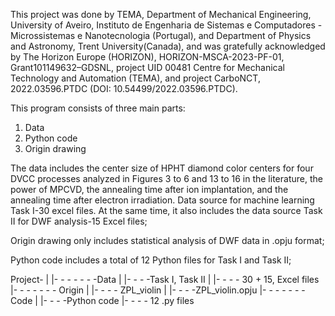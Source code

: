 This project was done by TEMA, Department of Mechanical Engineering, University of Aveiro, Instituto de Engenharia de Sistemas e Computadores - Microssistemas e Nanotecnologia (Portugal), and Department of Physics and Astronomy, Trent University(Canada), and was gratefully acknowledged by The Horizon Europe (HORIZON), HORIZON-MSCA-2023-PF-01, Grant101149632–GDSNL, project UID 00481 Centre for Mechanical Technology and Automation (TEMA), and project CarboNCT, 2022.03596.PTDC (DOI: 10.54499/2022.03596.PTDC).

This program consists of three main parts:
1. Data
2. Python code
3. Origin drawing

The data includes the center size of HPHT diamond color centers for four DVCC processes analyzed in Figures 3 to 6 and 13 to 16 in the literature, the power of MPCVD, the annealing time after ion implantation, and the annealing time after electron irradiation. Data source for machine learning Task I-30 excel files. At the same time, it also includes the data source Task II for DWF analysis-15 Excel files;

Origin drawing only includes statistical analysis of DWF data in .opju format;

Python code includes a total of 12 Python files for Task I and Task II;

Project-
|
|- - - - - - -Data
|                  |- - - -Task I, Task II
|                                       |- - - - 30 + 15, Excel files
|- - - - - - - Origin
|                  |- - - - ZPL_violin
|                                      |- - - -ZPL_violin.opju
|- - - - - - - Code
|                  |- - - -Python code
                                       |- - - - 12 .py files
